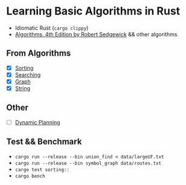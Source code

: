 # Learning Basic Algorithms in Rust
- Idiomatic Rust (`cargo clippy`)
- [Algorithms, 4th Edition by Robert Sedgewick](https://algs4.cs.princeton.edu/) && other algorithms

## From Algorithms
  - [x] [Sorting](./src/sorting/README.md)
  - [x] [Searching](./src/searching/README.md)
  - [x] [Graph](./src/graphs/README.md)
  - [x] [String](./src/strings/README.md)

## Other
  - [ ] [Dynamic Planning](./src/dp/)

## Test && Benchmark
 - `cargo run --release --bin union_find < data/largeUF.txt`
 - `cargo run --release --bin symbol_graph data/routes.txt`
 - `cargo test sorting::`
 - `cargo bench`

